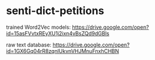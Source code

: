 # senti-dict-petitions
trained Word2Vec models: https://drive.google.com/open?id=15asFVvtxREyXU1j2ixn4vBsZQd9dGBls

raw text database: https://drive.google.com/open?id=1GX6Gq04rR8zqnlUkvnVHJMnuFnxhCHBN
